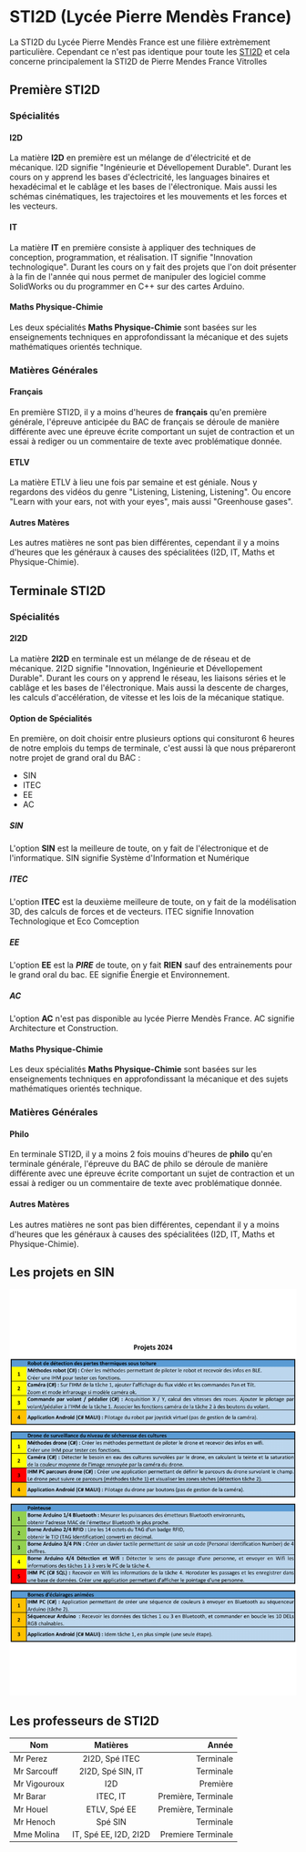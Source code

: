 STI2D (Lycée Pierre Mendès France)
=

La STI2D du Lycée Pierre Mendès France est une filière extrèmement particulière. Cependant ce n'est pas identique pour toute les [STI2D](https://tinyurl.com/yc7ftfbj) et cela concerne principalement la STI2D de Pierre Mendes France Vitrolles
## Première STI2D


### Spécialités

#### I2D

La matière **I2D** en première est un mélange de d'électricité et de mécanique. I2D signifie "Ingénieurie et Dévellopement Durable". Durant les cours on y apprend les bases d'éclectricité, les languages binaires et hexadécimal et le cablâge et les bases de l'électronique. Mais aussi les schémas cinématiques, les trajectoires et les mouvements et les forces et les vecteurs.

#### IT

La matière **IT** en première consiste à appliquer des techniques de conception, programmation, et réalisation. IT signifie "Innovation technologique". Durant les cours on y fait des projets que l'on doit présenter à la fin de l'année qui nous permet de manipuler des logiciel comme SolidWorks ou du programmer en C++ sur des cartes Arduino.

#### Maths Physique-Chimie

Les deux spécialités **Maths Physique-Chimie** sont basées sur les enseignements techniques en approfondissant la mécanique et des sujets mathématiques orientés technique.

### Matières Générales

#### Français

En première STI2D, il y a moins d'heures de **français** qu'en première générale, l'épreuve anticipée du BAC de français se déroule de manière différente avec une épreuve écrite comportant un sujet de contraction et un essai à rediger ou un commentaire de texte avec problématique donnée.

#### ETLV

La matière ETLV à lieu une fois par semaine et est géniale. Nous y regardons des vidéos du genre "Listening, Listening, Listening". Ou encore "Learn with your ears, not with your eyes", mais aussi "Greenhouse gases".

#### Autres Matères

Les autres matières ne sont pas bien différentes, cependant il y a moins d'heures que les généraux à causes des spécialitées (I2D, IT, Maths et Physique-Chimie).

## Terminale STI2D

### Spécialités

#### 2I2D

La matière **2I2D** en terminale est un mélange de de réseau et de mécanique. 2I2D signifie "Innovation, Ingénieurie et Dévellopement Durable". Durant les cours on y apprend le réseau, les liaisons séries et le cablâge et les bases de l'électronique. Mais aussi la descente de charges, les calculs d'accélération, de vitesse et les lois de la mécanique statique.

#### Option de Spécialités

En première, on doit choisir entre plusieurs options qui consituront 6 heures de notre emplois du temps de terminale, c'est aussi là que nous prépareront notre projet de grand oral du BAC :
- SIN
- ITEC
- EE
- AC

##### SIN

L'option **SIN** est la meilleure de toute, on y fait de l'électronique et de l'informatique. SIN signifie Système d'Information et Numérique

##### ITEC

L'option **ITEC** est la deuxième meilleure de toute, on y fait de la modélisation 3D, des calculs de forces et de vecteurs. ITEC signifie Innovation Technologique et Eco Comception

##### EE

L'option **EE** est la ***PIRE*** de toute, on y fait **RIEN** sauf des entrainements pour le grand oral du bac. EE signifie Énergie et Environnement.

##### AC

L'option **AC** n'est pas disponible au lycée Pierre Mendès France. AC signifie Architecture et Construction.

#### Maths Physique-Chimie

Les deux spécialités **Maths Physique-Chimie** sont basées sur les enseignements techniques en approfondissant la mécanique et des sujets mathématiques orientés technique.

### Matières Générales

#### Philo

En terminale STI2D, il y a moins 2 fois mouins d'heures de **philo** qu'en terminale générale, l'épreuve du BAC de philo se déroule de manière différente avec une épreuve écrite comportant un sujet de contraction et un essai à rediger ou un commentaire de texte avec problématique donnée.

#### Autres Matères

Les autres matières ne sont pas bien différentes, cependant il y a moins d'heures que les généraux à causes des spécialitées (I2D, IT, Maths et Physique-Chimie).

## Les projets en SIN

<img src="ProjetsChoix-1.png" width="512"/>

## Les professeurs de STI2D

Nom | Matières | Année
---|:---:|---:
Mr Perez | 2I2D, Spé ITEC | Terminale
Mr Sarcouff | 2I2D, Spé SIN, IT | Terminale
Mr Vigouroux | I2D | Première
Mr Barar | ITEC, IT | Première, Terminale
Mr Houel | ETLV, Spé EE | Première, Terminale
Mr Henoch | Spé SIN | Terminale
Mme Molina | IT, Spé EE, I2D, 2I2D | Premiere Terminale 
